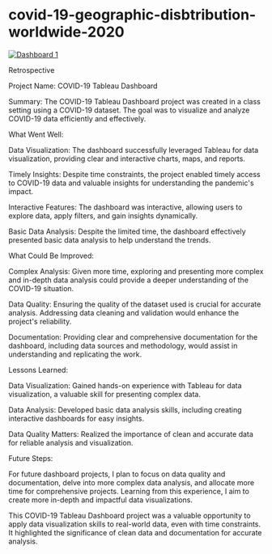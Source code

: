 # covid-19-geographic-disbtribution-worldwide-2020

<div class='tableauPlaceholder' id='viz1696592201815' style='position: relative'><noscript><a href='#'><img alt='Dashboard 1 ' src='https:&#47;&#47;public.tableau.com&#47;static&#47;images&#47;co&#47;covid-19-geographic-disbtribution-worldwide-2020&#47;Dashboard1&#47;1_rss.png' style='border: none' /></a></noscript><object class='tableauViz'  style='display:none;'><param name='host_url' value='https%3A%2F%2Fpublic.tableau.com%2F' /> <param name='embed_code_version' value='3' /> <param name='site_root' value='' /><param name='name' value='covid-19-geographic-disbtribution-worldwide-2020&#47;Dashboard1' /><param name='tabs' value='no' /><param name='toolbar' value='yes' /><param name='static_image' value='https:&#47;&#47;public.tableau.com&#47;static&#47;images&#47;co&#47;covid-19-geographic-disbtribution-worldwide-2020&#47;Dashboard1&#47;1.png' /> <param name='animate_transition' value='yes' /><param name='display_static_image' value='yes' /><param name='display_spinner' value='yes' /><param name='display_overlay' value='yes' /><param name='display_count' value='yes' /><param name='language' value='en-GB' /></object></div>

Retrospective

Project Name: COVID-19 Tableau Dashboard

Summary:
The COVID-19 Tableau Dashboard project was created in a class setting using a COVID-19 dataset. The goal was to visualize and analyze COVID-19 data efficiently and effectively.

What Went Well:

Data Visualization: The dashboard successfully leveraged Tableau for data visualization, providing clear and interactive charts, maps, and reports.

Timely Insights: Despite time constraints, the project enabled timely access to COVID-19 data and valuable insights for understanding the pandemic's impact.

Interactive Features: The dashboard was interactive, allowing users to explore data, apply filters, and gain insights dynamically.

Basic Data Analysis: Despite the limited time, the dashboard effectively presented basic data analysis to help understand the trends.

What Could Be Improved:

Complex Analysis: Given more time, exploring and presenting more complex and in-depth data analysis could provide a deeper understanding of the COVID-19 situation.

Data Quality: Ensuring the quality of the dataset used is crucial for accurate analysis. Addressing data cleaning and validation would enhance the project's reliability.

Documentation: Providing clear and comprehensive documentation for the dashboard, including data sources and methodology, would assist in understanding and replicating the work.

Lessons Learned:

Data Visualization: Gained hands-on experience with Tableau for data visualization, a valuable skill for presenting complex data.

Data Analysis: Developed basic data analysis skills, including creating interactive dashboards for easy insights.

Data Quality Matters: Realized the importance of clean and accurate data for reliable analysis and visualization.

Future Steps:

For future dashboard projects, I plan to focus on data quality and documentation, delve into more complex data analysis, and allocate more time for comprehensive projects. Learning from this experience, I aim to create more in-depth and impactful data visualizations.

This COVID-19 Tableau Dashboard project was a valuable opportunity to apply data visualization skills to real-world data, even with time constraints. It highlighted the significance of clean data and documentation for accurate analysis.
